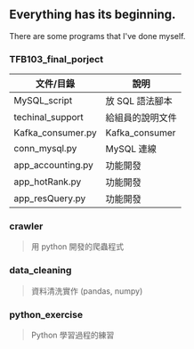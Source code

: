 ## Everything has its beginning.

There are some programs that I've done myself.
<br>
### TFB103_final_porject
|文件/目錄|說明|
|  ----  | ----  |
|MySQL_script|放 SQL 語法腳本|
|techinal_support|給組員的說明文件|
|Kafka_consumer.py|Kafka_consumer|
|conn_mysql.py|MySQL 連線|
|app_accounting.py|功能開發|
|app_hotRank.py|功能開發|
|app_resQuery.py|功能開發|

### crawler
> 用 python 開發的爬蟲程式

### data_cleaning
> 資料清洗實作 (pandas, numpy)

### python_exercise
> Python 學習過程的練習


